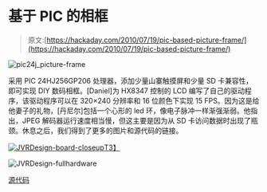 # 基于 PIC 的相框

> 原文:[https://hackaday.com/2010/07/19/pic-based-picture-frame/](https://hackaday.com/2010/07/19/pic-based-picture-frame/)

![](../Images/ac10405e588afe49d04c56554263e84a.png "pic24j_picture-frame")

采用 PIC 24HJ256GP206 处理器，添加少量山寨触摸屏和少量 SD 卡兼容性，即可实现 DIY 数码相框。[Daniel]为 HX8347 控制的 LCD 编写了自己的驱动程序，该驱动程序可以在 320×240 分辨率和 16 位颜色下实现 15 FPS。因为这是给他妻子的礼物，[丹尼尔]包括一个心形的 led 环，像电子脉冲一样渐强渐弱。他指出，JPEG 解码器运行速度相当慢，但这主要是因为从 SD 卡访问数据时出现了瓶颈。休息之后，我们得到了更多的图片和源代码的链接。

[![](../Images/3f3d98f303309999ba2239cdec3c793e.png "JVRDesign-board-closeup")T3】](http://hackaday.com/wp-content/uploads/2010/07/jvrdesign-board-closeup.jpg)

![](../Images/103acca4a855e53d3da151277617a8db.png "JVRDesign-fullhardware")

[源代码](http://blog.mahalo.com/hackaday/misc/pfs.zip)